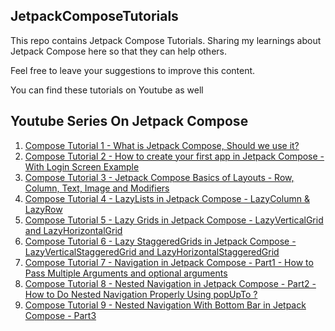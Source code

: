 ## JetpackComposeTutorials ##
This repo contains Jetpack Compose Tutorials.
Sharing my learnings about Jetpack Compose here so that they can help others.

Feel free to leave your suggestions to improve this content.

You can find these tutorials on Youtube as well
## Youtube Series On Jetpack Compose ##
1. [Compose Tutorial 1 - What is Jetpack Compose, Should we use it?](https://youtu.be/AU1Jww1l0U4)
2. [Compose Tutorial 2 - How to create your first app in Jetpack Compose - With Login Screen Example](https://youtu.be/4CSlVhjqXXk)
3. [Compose Tutorial 3 - Jetpack Compose Basics of Layouts - Row, Column, Text, Image and Modifiers](https://youtu.be/Y3WwryISxyg)
4. [Compose Tutorial 4 - LazyLists in Jetpack Compose - LazyColumn & LazyRow](https://youtu.be/4FOkX2ITs9M)
5. [Compose Tutorial 5 - Lazy Grids in Jetpack Compose - LazyVerticalGrid and LazyHorizontalGrid](https://youtu.be/zYtcuP0xIv8)
6. [Compose Tutorial 6 - Lazy StaggeredGrids in Jetpack Compose - LazyVerticalStaggeredGrid and LazyHorizontalStaggeredGrid](https://youtu.be/Sy-pXUccDe0)
7. [Compose Tutorial 7 - Navigation in Jetpack Compose - Part1 - How to Pass Multiple Arguments and optional arguments](https://youtu.be/ha8t6sCihMw)
8. [Compose Tutorial 8 - Nested Navigation in Jetpack Compose - Part2 - How to Do Nested Navigation Properly Using popUpTo ?](https://youtu.be/SsdSOFs_vu4)
9. [Compose Tutorial 9 - Nested Navigation With Bottom Bar in Jetpack Compose - Part3 ](https://youtu.be/Q_3KKaSJn-g)



